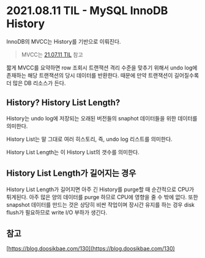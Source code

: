 # 2021.08.11 TIL - MySQL InnoDB History

InnoDB의 MVCC는 History를 기반으로 이뤄진다.

> MVCC는 [21.07.11 TIL](../july/day11.md) 참고

짧게 MVCC를 요약하면 row 조회시 트랜잭션 격리 수준을 맞추기 위해서 undo log에 존재하는 해당 트랜잭션의 당시 데이터를 반환한다. 때문에 만약 트랜잭션이 길어질수록 더 많은 DB 리소스가 든다.

## History? History List Length?

History는 undo log에 저장되는 오래된 버전들의 snaphot 데이터들을 위한 데이터를 의미한다.

History List는 말 그대로 여러 히스토리, 즉, undo log 리스트를 의미한다.

History List Length는 이 History List의 갯수를 의미한다.

## History List Length가 길어지는 경우

History List Length가 길어지면 아주 긴 History를 purge할 때 순간적으로 CPU가 튀게된다. 아주 많은 양의 데이터를 purge 하므로 CPU에 영향을 줄 수 밖에 없다. 또한 snapshot 데이터를 만드는 것은 상당히 비싼 작업이며 장시간 유지를 하는 겅우 disk flush가 필요하므로 write I/O 부하가 생긴다.

## 참고

[https://blog.doosikbae.com/130](https://blog.doosikbae.com/130)
